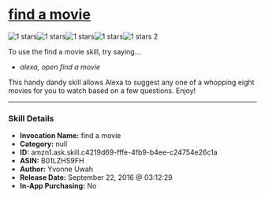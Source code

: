 # [find a movie](http://alexa.amazon.com/#skills/amzn1.ask.skill.c4219d69-fffe-4fb9-b4ee-c24754e26c1a)
![1 stars](../../images/ic_star_black_18dp_1x.png)![1 stars](../../images/ic_star_border_black_18dp_1x.png)![1 stars](../../images/ic_star_border_black_18dp_1x.png)![1 stars](../../images/ic_star_border_black_18dp_1x.png)![1 stars](../../images/ic_star_border_black_18dp_1x.png) 2

To use the find a movie skill, try saying...

* *alexa, open find a movie*

This handy dandy skill allows Alexa to suggest any one of a whopping eight movies for you to watch based on a few questions. Enjoy!

***

### Skill Details

* **Invocation Name:** find a movie
* **Category:** null
* **ID:** amzn1.ask.skill.c4219d69-fffe-4fb9-b4ee-c24754e26c1a
* **ASIN:** B01LZHS9FH
* **Author:** Yvonne Uwah
* **Release Date:** September 22, 2016 @ 03:12:29
* **In-App Purchasing:** No
